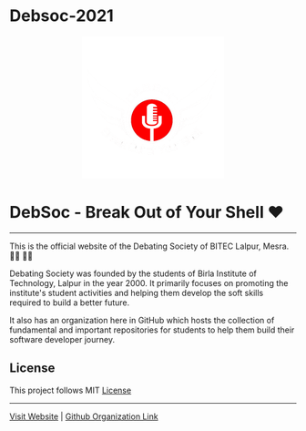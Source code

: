 # Debsoc-2021

<p align="center">
<img src="https://github.com/roushanverma23/Debsoc-2021/blob/main/assets/img/ico/w_logo.png" width="250" height="250">
</p>

# DebSoc - Break Out of Your Shell ❤

---

This is the official website of the Debating Society of BITEC Lalpur, Mesra. 👨‍🎓 👩‍🎓

Debating Society was founded by the students of Birla Institute of Technology, Lalpur in the year 2000. 
It primarily focuses on promoting the institute's student activities and helping them develop the soft skills required to build a better future. 

It also has an organization here in GitHub which hosts the collection of fundamental and important repositories for students to help them build their software developer journey.

## License

This project follows MIT [License](https://github.com/roushanverma23/Debsoc-2021/blob/main/LICENSE)


---

[Visit Website](https://www.debsoc.in "Debating Society") |  [Github Organization Link](https://github.com/DebSoc "GitHub")
